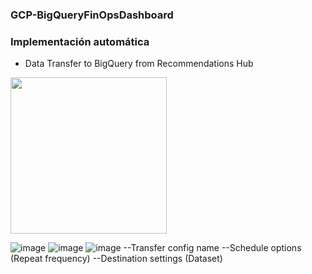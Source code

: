 ### GCP-BigQueryFinOpsDashboard

### Implementación automática 

- Data Transfer to BigQuery from Recommendations Hub
<img src="https://github.com/user-attachments/assets/76f5ecd1-b67d-4bfe-bbb3-12d06f4a9dec" width="250">

![image](https://github.com/user-attachments/assets/3b569b40-80c7-4ac7-9b44-262f3adf3b85)
![image](https://github.com/user-attachments/assets/defb1ecb-ae27-4bf0-bdf5-bc402b9d2b5e)
![image](https://github.com/user-attachments/assets/f7ba06d2-bf92-4574-89f3-1122aab7f503)
--Transfer config name
--Schedule options (Repeat frequency)
--Destination settings (Dataset)

